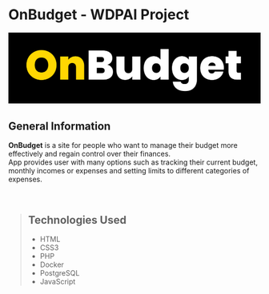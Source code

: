 # OnBudget - WDPAI Project
![img.png](img.png)

## General Information
**OnBudget** is a site for people who want to manage their budget more effectively and regain control over their finances.  
App provides user with many options such as tracking their current budget, monthly incomes or expenses and setting limits to different categories of expenses.

&nbsp;

> ## Technologies Used
>- HTML
>- CSS3
>- PHP
>- Docker
>- PostgreSQL
>- JavaScript

